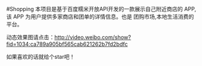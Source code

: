 #Shopping
本项目是基于百度糯米开放API开发的一款展示自己附近商店的 APP,该 APP 为用户提供多家商店和团单的详情信息。也是 团购市场,本地生活消费的平台。

动态效果图请点击：http://video.weibo.com/show?fid=1034:ca789a905bf565cab621262b7fd2bdfc

如果喜欢的话就给个star吧！
